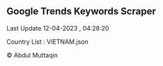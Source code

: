 

## Google Trends Keywords Scraper 
 
Last Update 12-04-2023 , 04:28:20

Country List :
VIETNAM.json



© Abdul Muttaqin 

